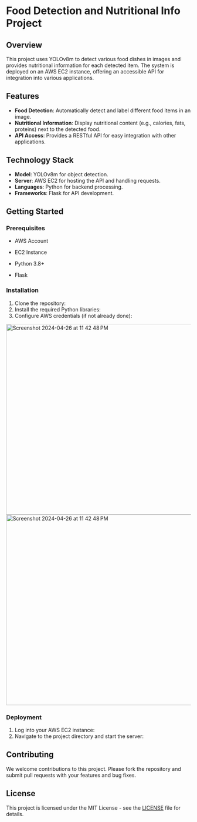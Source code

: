 # Food Detection and Nutritional Info Project

## Overview
This project uses YOLOv8m to detect various food dishes in images and provides nutritional information for each detected item. The system is deployed on an AWS EC2 instance, offering an accessible API for integration into various applications.

## Features
- **Food Detection**: Automatically detect and label different food items in an image.
- **Nutritional Information**: Display nutritional content (e.g., calories, fats, proteins) next to the detected food.
- **API Access**: Provides a RESTful API for easy integration with other applications.

## Technology Stack
- **Model**: YOLOv8m for object detection.
- **Server**: AWS EC2 for hosting the API and handling requests.
- **Languages**: Python for backend processing.
- **Frameworks**: Flask for API development.

## Getting Started

### Prerequisites
- AWS Account
- EC2 Instance

- Python 3.8+
- Flask

### Installation
1. Clone the repository:
2. Install the required Python libraries:
3. Configure AWS credentials (if not already done):
 <img width="519" alt="Screenshot 2024-04-26 at 11 42 48 PM" src="https://github.com/satvikahuja/food-nutrition-classifier/assets/109898261/8a223e38-62ec-4af0-9029-ed5d8a924310">
<img width="519" alt="Screenshot 2024-04-26 at 11 42 48 PM" src="https://github.com/satvikahuja/food-nutrition-classifier/assets/109898261/7692265e-153b-4bb6-af5d-ae874b454ea9">

### Deployment
1. Log into your AWS EC2 instance:
2. Navigate to the project directory and start the server:
   
## Contributing
We welcome contributions to this project. Please fork the repository and submit pull requests with your features and bug fixes.
## License
This project is licensed under the MIT License - see the [LICENSE](LICENSE) file for details.

